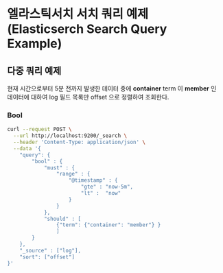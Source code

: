 # 엘라스틱서치 서치 쿼리 예제(Elasticserch Search Query Example)


## 다중 쿼리 예제

현재 시간으로부터 5분 전까지 발생한 데이터 중에 **container** term 이 **member** 인 데이터에 대하여 log 필드 목록만 offset 으로 정렬하여 조회한다.

### Bool


```bash
curl --request POST \
  --url http://localhost:9200/_search \
  --header 'Content-Type: application/json' \
  --data '{
    "query": {
    	"bool" : {
    		"must" : {
    			"range" : {
            		"@timestamp" : {
                		"gte" : "now-5m",
                		"lt" :  "now"
            		}
        		}
    		},
    		"should" : [
    			{"term": {"container": "member"} }
    			]
    	}
    },
    "_source" : ["log"],
    "sort": ["offset"]
}'
```
